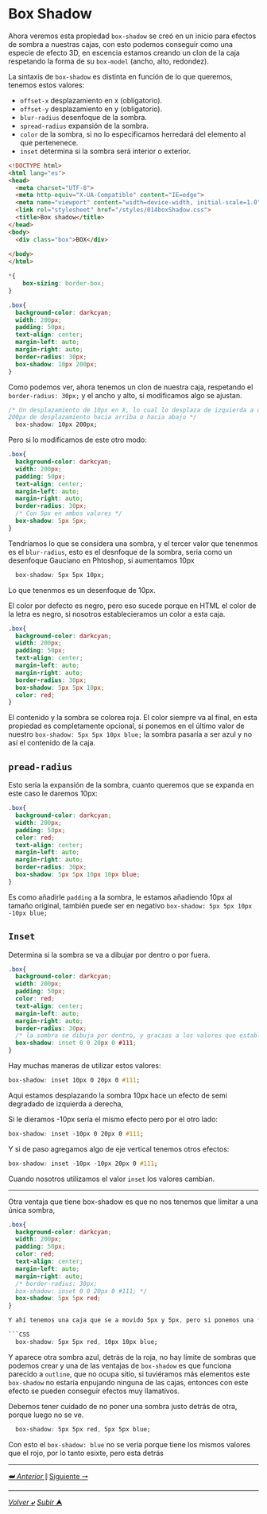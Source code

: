 # Box Shadow

Ahora veremos esta propiedad `box-shadow` se creó en un inicio para efectos de sombra a nuestras cajas, con esto podemos conseguir como una especie de efecto 3D, en escencia estamos creando un clon de la caja respetando la forma de su `box-model` (ancho, alto, redondez).

La sintaxis de `box-shadow` es distinta en función de lo que queremos, tenemos estos valores:

- ``offset-x`` desplazamiento en x (obligatorio).
- ``offset-y`` desplazamiento en y (obligatorio).
- `blur-radius` desenfoque de la sombra.
- `spread-radius` expansión de la sombra.
- `color` de la sombra, si no lo especificamos herredará del elemento al que pertenenece.
- `inset` determina si la sombra será interior o exterior.

```HTML
<!DOCTYPE html>
<html lang="es">
<head>
  <meta charset="UTF-8">
  <meta http-equiv="X-UA-Compatible" content="IE=edge">
  <meta name="viewport" content="width=device-width, initial-scale=1.0">
  <link rel="stylesheet" href="/styles/014boxShadow.css">
  <title>Box shadow</title>
</head>
<body>
  <div class="box">BOX</div>
  
</body>
</html>
```
```CSS
*{
    box-sizing: border-box;
}

.box{
  background-color: darkcyan;
  width: 200px;
  padding: 50px;
  text-align: center;
  margin-left: auto;
  margin-right: auto;
  border-radius: 30px;
  box-shadow: 10px 200px;
}

```

Como podemos ver, ahora tenemos un clon de nuestra caja, respetando el `border-radius: 30px;` y el ancho y alto, si modificamos algo se ajustan.


```CSS
/* Un desplazamiento de 10px en X, lo cual lo desplaza de izquierda a derecha y
200px de desplazamiento hacia arriba o hacia abajo */
  box-shadow: 10px 200px;
```
Pero si lo modificamos de este otro modo:

```CSS
.box{
  background-color: darkcyan;
  width: 200px;
  padding: 50px;
  text-align: center;
  margin-left: auto;
  margin-right: auto;
  border-radius: 30px;
  /* Con 5px en ambos valores */
  box-shadow: 5px 5px;
}
```

Tendríamos lo que se considera una sombra, y el tercer valor que tenenmos es el ``blur-radius``, esto es el desnfoque de la sombra, seria como un desenfoque Gauciano en Phtoshop, si aumentamos 10px
```CSS
  box-shadow: 5px 5px 10px;

```
Lo que tenenmos es un desenfoque de 10px.

El color por defecto es negro, pero eso sucede porque en HTML el color de la letra es negro, si nosotros establecieramos un color a esta caja.

```CSS
.box{
  background-color: darkcyan;
  width: 200px;
  padding: 50px;
  text-align: center;
  margin-left: auto;
  margin-right: auto;
  border-radius: 30px;
  box-shadow: 5px 5px 10px;
  color: red;
}

```
El contenido y la sombra se colorea roja.
El color siempre va al final, en esta propiedad es completamente opcional, si ponemos en el último valor de nuestro `box-shadow: 5px 5px 10px blue;` la sombra pasaría a ser azul y no así el contenido de la caja. 

## ``pread-radius``

Esto sería la expansión de la sombra, cuanto queremos que se expanda en este caso le daremos 10px:

```CSS
.box{
  background-color: darkcyan;
  width: 200px;
  padding: 50px;
  color: red;
  text-align: center;
  margin-left: auto;
  margin-right: auto;
  border-radius: 30px;
  box-shadow: 5px 5px 10px 10px blue;
}
```
Es como añadirle ``padding`` a la sombra, le estamos añadiendo 10px al tamaño original, también puede ser en negativo `box-shadow: 5px 5px 10px -10px blue;`

## ``Inset``

Determina si la sombra se va a dibujar por dentro o por fuera.

```CSS
.box{
  background-color: darkcyan;
  width: 200px;
  padding: 50px;
  color: red;
  text-align: center;
  margin-left: auto;
  margin-right: auto;
  border-radius: 30px;
  /* la sombra se dibuja por dentro, y gracias a los valores que establecimos tiene un efecto de como relieve */
  box-shadow: inset 0 0 20px 0 #111;
}

```
Hay muchas maneras de utilizar estos valores:

```CSS
box-shadow: inset 10px 0 20px 0 #111;
```
Aqui estamos desplazando la sombra 10px hace un efecto de semi degradado de izquierda a derecha,

Si le dieramos -10px sería el mismo efecto pero por el otro lado:
```CSS
box-shadow: inset -10px 0 20px 0 #111;
```
Y si de paso agregamos algo de eje vertical tenemos otros efectos:

```CSS
box-shadow: inset -10px -10px 20px 0 #111;
```

Cuando nosotros utilizamos el valor `inset` los valores cambian.

---

Otra ventaja que tiene box-shadow es que no nos tenemos que limitar a una única sombra,

```CSS
.box{
  background-color: darkcyan;
  width: 200px;
  padding: 50px;
  color: red;
  text-align: center;
  margin-left: auto;
  margin-right: auto;
  /* border-radius: 30px;
  box-shadow: inset 0 0 20px 0 #111; */
  box-shadow: 5px 5px red;
}

Y ahí tenemos una caja que se a movido 5px y 5px, pero si ponemos una **`,`** y añadimos otra sombra:

```CSS
  box-shadow: 5px 5px red, 10px 10px blue;
```
Y aparece otra sombra azul, detrás de la roja, no hay límite de sombras que podemos crear y una de las ventajas de `box-shadow` es que funciona parecido a `outline`, que no ocupa sitio, si tuviéramos más elementos este `box-shadow` no estaría enpujando ninguna de las cajas, entonces con este efecto se pueden conseguir efectos muy llamativos.

Debemos tener cuidado de no poner una sombra justo detrás de otra, porque luego no se ve.

```CSS
  box-shadow: 5px 5px red, 5px 5px blue;
```
Con esto el `box-shadow: blue` no se vería porque tiene los mismos valores que el rojo, por lo tanto esixte, pero esta detrás

---

[**&#11176;** *Anterior* &#11007;](/teoria/teoriaBasica/013_textAlign.md "Text align") 
[Siguiente **&#129042;**](/teoria/teoriaBasica/015_position.md "Posicion")

---

[*Volver* **&ldca;**](/teoria/README.md "Menu principal") 
[*Subir* **&#11165;**](# "Ir al título")







